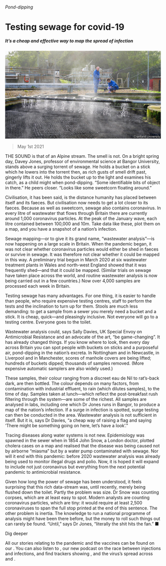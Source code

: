 ###### Pond-dipping

# Testing sewage for covid-19 

##### It’s a cheap and effective way to map the spread of infection 

![image](images/20210501_brp001.jpg) 

> May 1st 2021 

THE SOUND is that of an Alpine stream. The smell is not. On a bright spring day, Davey Jones, professor of environmental science at Bangor University, stands above a surging torrent of sewage. He holds a bucket on a stick which he lowers into the torrent then, as rich gusts of smell drift past, gingerly lifts it out. He holds the bucket up to the light and examines his catch, as a child might when pond-dipping. “Some identifiable bits of object in there.” He peers closer. “Looks like some sweetcorn floating around.”

Civilisation, it has been said, is the distance humanity has placed between itself and its faeces. But civilisation now needs to get a lot closer to its faeces. Because as well as sweetcorn, sewage also contains coronavirus. In every litre of wastewater that flows through Britain there are currently around 1,000 coronavirus particles. At the peak of the January wave, each litre contained between 100,000 and 10m. Take data like these, plot them on a map, and you have a snapshot of a nation’s infection.


Sewage mapping—or to give it its grand name, “wastewater analysis”—is now happening on a large scale in Britain. When the pandemic began, it was not clear whether coronavirus particles would either be shed in faeces or survive in sewage. It was therefore not clear whether it could be mapped in this way. A preliminary trial begun in March 2020 at six wastewater treatment plants in Wales and north-west England showed that it was frequently shed—and that it could be mapped. (Similar trials on sewage have taken place across the world, and routine wastewater analysis is now being carried out in a few countries.) Now over 4,000 samples are processed each week in Britain.

Testing sewage has many advantages. For one thing, it is easier to handle than people, who require expensive testing centres, staff to perform the tests and the inclination to turn up for them. Stools are much less demanding: to get a sample from a sewer you merely need a bucket and a stick. It is cheap, quick—and pleasingly inclusive. Not everyone will go to a testing centre. Everyone goes to the toilet.

Wastewater analysis could, says Sally Davies, UK Special Envoy on Antimicrobial Resistance and an advocate of the art, “be game-changing”. It has already changed things. If you know where to look, then every day across Britain you can spot people with buckets on sticks and a purposeful air, pond-dipping in the nation’s excreta. In Nottingham and in Newcastle, in Liverpool and in Manchester, scores of manhole covers are being lifted; hundreds of buckets dipped; thousands of samples removed. (More expensive automatic samplers are also widely used.)

These samples, their colour ranging from a discreet eau de Nil to rat’s-back dark, are then bottled. The colour depends on many factors, from contamination with industrial effluent, to rain (which dilutes samples), to the time of day. Samples taken at lunch—which reflect the post-breakfast rush filtering through the system—are some of the richest. All samples are analysed in labs, including one which Dr Jones runs in Bangor, to produce a map of the nation’s infection. If a surge in infection is spotted, surge testing can then be conducted in the area. Wastewater analysis is not sufficient in itself. But it is, says Dr Davies, “a cheap way of raising a flag and saying ‘There might be something going on here, let’s have a look’.”

Tracing diseases along water systems is not new. Epidemiology was spawned in the sewer when in 1854 John Snow, a London doctor, plotted cholera cases on a map and realised that the disease was being caused not by airborne “miasma” but by a water pump contaminated with sewage. Nor will it end with this pandemic: before 2020 wastewater analysis was already being used to monitor illegal drugs and polio. Now, it is hoped it will expand to include not just coronavirus but everything from the next potential pandemic to antimicrobial resistance.

Given how long the power of sewage has been understood, it feels surprising that this rich data-stream was, until recently, merely being flushed down the toilet. Partly the problem was size. Dr Snow was counting corpses, which are at least easy to spot. Modern analysts are counting coronavirus particles, which are tiny: it would require at least 2,500 coronaviruses to span the full stop printed at the end of this sentence. The other problem is inertia. The knowledge to run a national programme of analysis might have been there before, but the money to roll such things out can rarely be found. “Until,” says Dr Jones, “literally the shit hits the fan.” ■

Dig deeper

All our stories relating to the pandemic and the vaccines can be found on our . You can also listen to , our new podcast on the race between injections and infections, and find trackers showing ,  and the virus’s spread across  and .

